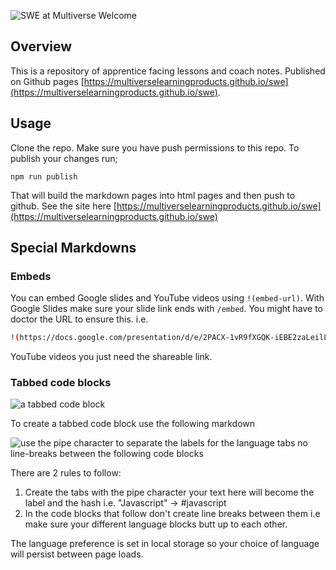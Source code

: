
![SWE at Multiverse Welcome](https://user-images.githubusercontent.com/4499581/106140314-83c1b280-6166-11eb-9c99-7f0f7180cb57.png)

## Overview

This is a repository of apprentice facing lessons and coach notes. Published on Github pages [https://multiverselearningproducts.github.io/swe](https://multiverselearningproducts.github.io/swe).

## Usage

Clone the repo. Make sure you have push permissions to this repo. To publish your changes run;

```
npm run publish
```

That will build the markdown pages into html pages and then push to github. See the site here [https://multiverselearningproducts.github.io/swe](https://multiverselearningproducts.github.io/swe)

## Special Markdowns

### Embeds

You can embed Google slides and YouTube videos using `!(embed-url)`. With Google Slides make sure your slide link ends with `/embed`. You might have to doctor the URL to ensure this. i.e.

```sh
!(https://docs.google.com/presentation/d/e/2PACX-1vR9fXGQK-iEBE2zaLeilLJlAM0_90xheU8S1VTGyvT08hmVuKDK-sPlL34MeXf3bv-Pl8zBw9caaHti/embed)
```

YouTube videos you just need the shareable link.

### Tabbed code blocks

![a tabbed code block](https://user-images.githubusercontent.com/4499581/100463012-17bdc200-30c3-11eb-8cff-d6083f9b8b7b.gif)

To create a tabbed code block use the following markdown

![use the pipe character to separate the labels for the language tabs no line-breaks between the following code blocks](https://user-images.githubusercontent.com/4499581/100463155-4dfb4180-30c3-11eb-963c-9c168cd4f16e.png)

There are 2 rules to follow:

1. Create the tabs with the pipe character your text here will become the label and the hash i.e. "Javascript" -> #javascript
1. In the code blocks that follow don't create line breaks between them i.e make sure your different language blocks butt up to each other.

The language preference is set in local storage so your choice of language will persist between page loads.
